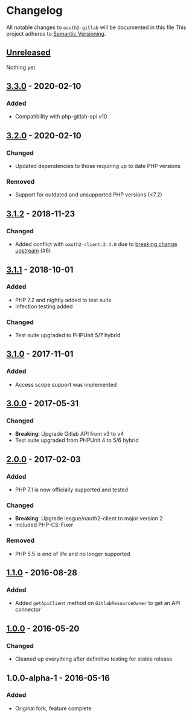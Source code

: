 # Changelog
All notable changes to `oauth2-gitlab` will be documented in this file
This project adheres to [Semantic Versioning](http://semver.org/).

## [Unreleased]
Nothing yet.

## [3.3.0] - 2020-02-10
### Added
 - Compatibility with php-gitlab-api v10

## [3.2.0] - 2020-02-10
### Changed
 - Updated dependencies to those requiring up to date PHP versions
 
### Removed
 - Support for outdated and unsupported PHP versions (<7.2)

## [3.1.2] - 2018-11-23
### Changed
 - Added conflict with `oauth2-client:2.4.0` due to [breaking change upstream](https://github.com/thephpleague/oauth2-client/issues/752) (#6)
 
## [3.1.1] - 2018-10-01
### Added
 - PHP 7.2 and nightly added to test suite
 - Infection testing added
 
### Changed
 - Test suite upgraded to PHPUnit 5/7 hybrid

## [3.1.0] - 2017-11-01
### Added
 - Access scope support was implemented

## [3.0.0] - 2017-05-31
### Changed
 - **Breaking**: Upgrade Gitlab API from v3 to v4
 - Test suite upgraded from PHPUnit 4 to 5/6 hybrid

## [2.0.0] - 2017-02-03
### Added
 - PHP 7.1 is now officially supported and tested

### Changed
 - **Breaking**: Upgrade league/oauth2-client to major version 2
 - Included PHP-CS-Fixer

### Removed
 - PHP 5.5 is end of life and no longer supported

## [1.1.0] - 2016-08-28
### Added
 - Added `getApiClient` method on `GitlabResourceOwner` to get an API connector

## [1.0.0] - 2016-05-20
### Changed
 - Cleaned up everything after definitive testing for stable release

## 1.0.0-alpha-1 - 2016-05-16
### Added
 - Original fork, feature complete

[Unreleased]: https://github.com/omines/oauth2-gitlab/compare/3.3.0...master
[3.3.0]: https://github.com/omines/oauth2-gitlab/compare/3.2.0...3.3.0
[3.2.0]: https://github.com/omines/oauth2-gitlab/compare/3.1.2...3.2.0
[3.1.2]: https://github.com/omines/oauth2-gitlab/compare/3.1.1...3.1.2
[3.1.1]: https://github.com/omines/oauth2-gitlab/compare/3.1.0...3.1.1
[3.1.0]: https://github.com/omines/oauth2-gitlab/compare/3.0.0...3.1.0
[3.0.0]: https://github.com/omines/oauth2-gitlab/compare/2.0.0...3.0.0
[2.0.0]: https://github.com/omines/oauth2-gitlab/compare/1.1.0...2.0.0
[1.1.0]: https://github.com/omines/oauth2-gitlab/compare/1.0.0...1.1.0
[1.0.0]: https://github.com/omines/oauth2-gitlab/compare/1.0.0-alpha.1...1.0.0
